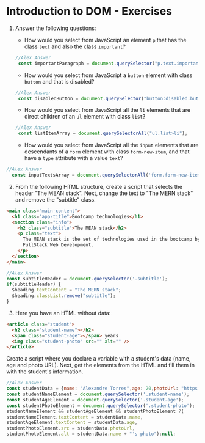 # Introduction to DOM - Exercises

1. Answer the following questions:

   - How would you select from JavaScript an element `p` that has the class `text` and also the class `important`?
   ```js
   //Alex Answer
    const importantParagraph = document.querySelector("p.text.important");
   ```
   - How would you select from JavaScript a `button` element with class `button` and that is disabled?
   ```js
   //Alex Answer
    const disabledButton = document.querySelector("button:disabled.button");
   ```
   - How would you select from JavaScript all the `li` elements that are direct children of an `ul` element with class `list`?
   ```js
   //Alex Answer
    const listItemArray = document.querySelectorAll("ul.list>li");
   ```
   - How would you select from JavaScript all the `input` elements that are descendants of a `form` element with class `form-new-item`, and that have a `type` attribute with a value `text`?
  ```js
  //Alex Answer
    const inputTextsArray = document.querySelectorAll('form.form-new-item>input[type="text"]');
   ``` 
2. From the following HTML structure, create a script that selects the header "The MEAN stack". Next, change the text to "The MERN stack" and remove the "subtitle" class.

```html
<main class="main-content">
  <h1 class="app-title">Bootcamp technologies</h1>
  <section class="info">
    <h2 class="subtitle">The MEAN stack</h2>
    <p class="text">
      The MEAN stack is the set of technologies used in the bootcamp by
      FullStack Web Development.
    </p>
  </section>
</main>
```
```js
//Alex Answer
const subtitleHeader = document.querySelector('.subtitle');
if(subtitleHeader) {
  $heading.textContent = "The MERN stack";
  $heading.classList.remove("subtitle");
}
```
3. Here you have an HTML without data:

```html
<article class="student">
  <h2 class="student-name"></h2>
  <span class="student-age"></span> years
  <img class="student-photo" src="" alt="" />
</article>
```

Create a script where you declare a variable with a student's data
(name, age and photo URL). Next, get the elements from the HTML
and fill them in with the student's information.
```js
//Alex Answer
const studentData = {name: "Alexandre Torres",age: 20,photoUrl: "https://example.com/student.png"};
const studentNameElement = document.querySelector('.student-name');
const studentAgeElement = document.querySelector('.student-age');
const studentPhotoElement = document.querySelector('.student-photo');
studentNameElement && studentAgeElement && studentPhotoElement ?(
studentNameElement.textContent = studentData.name,
studentAgeElement.textContent = studentData.age,
studentPhotoElement.src = studentData.photoUrl,
studentPhotoElement.alt = studentData.name + "'s photo"):null;
```